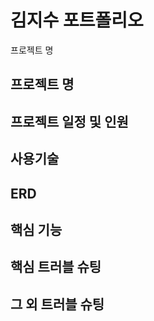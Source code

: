 <h1>김지수 포트폴리오</h1>

프로젝트 명
<h2>프로젝트 명</h2>

<h2>프로젝트 일정 및 인원</h2>

<h2>사용기술</h2>

<h2>ERD</h2>

<h2>핵심 기능</h2>

<h2>핵심 트러블 슈팅</h2>

<h2>그 외 트러블 슈팅</h2>

